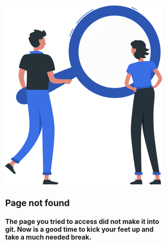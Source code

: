![404 error image](/assets/images/404.svg)
# Page not found
## The page you tried to access did not make it into git. Now is a good time to kick your feet up and take a much needed break.